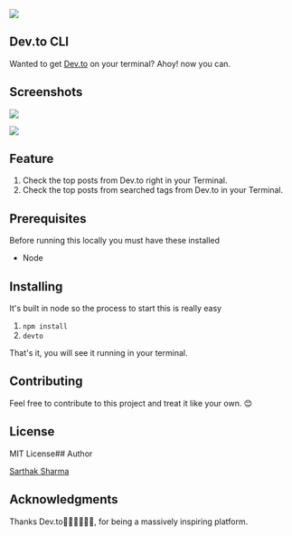![](https://i.imgur.com/EyS2e39.png)

## Dev.to CLI

Wanted to get [Dev.to](https://www.dev.to/) on your terminal? Ahoy! now you can.

## Screenshots

![](https://media.giphy.com/media/fH66CTfLT0MVQaELjE/giphy.gif)

![](https://media.giphy.com/media/1AfrZtesZIOmcTN3wk/giphy.gif)

## Feature

1. Check the top posts from Dev.to right in your Terminal.
2. Check the top posts from searched tags from Dev.to in your Terminal.

## Prerequisites

Before running this locally you must have these installed

- Node

## Installing

It's built in node so the process to start this is really easy

1. `npm install`
2. `devto`

That's it, you will see it running in your terminal.

## Contributing

Feel free to contribute to this project and treat it like your own. 😊

## License

MIT License## Author

[Sarthak Sharma](https://twitter.com/sarthology)

## Acknowledgments

Thanks Dev.to👩🏻‍💻👨🏻‍💻, for being a massively inspiring platform.
